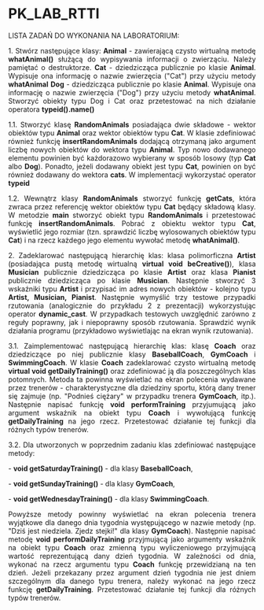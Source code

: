 # PK_LAB_RTTI

LISTA ZADAŃ DO WYKONANIA NA LABORATORIUM:
<p align = "justify">1. Stwórz następujące klasy:
<b>Animal</b> - zawierającą czysto wirtualną metodę <b>whatAnimal()</b> służącą do wypisywania informacji o zwierząciu. Należy pamiętać o destruktorze.
<b>Cat</b> - dziedzicząca publicznie po klasie <b>Animal</b>. Wypisuje ona informację o nazwie zwierzęcia ("Cat") przy użyciu metody <b>whatAnimal</b>  
<b>Dog</b> - dziedzicząca publicznie po klasie <b>Animal</b>. Wypisuje ona informację o nazwie zwierzęcia ("Dog") przy użyciu metody <b>whatAnimal</b>. Stworzyć obiekty typu Dog i Cat oraz przetestować na nich działanie operatora <b>typeid(<wsk_na_obiekt>).name()</b></p>
  
<p align = "justify">1.1. Stworzyć klasę <b>RandomAnimals</b> posiadająca dwie składowe - wektor obiektów typu <b>Animal</b> oraz wektor obiektów typu <b>Cat</b>. W klasie zdefiniować również funkcję <b>insertRandomAnimals</b> dodającą otrzymaną jako argument liczbę nowych obiektów do wektora typu <b>Animal</b>. Typ nowo dodawanego elementu powinien być każdorazowo wybierany w sposób losowy (typ <b>Cat</b> albo <b>Dog</b>). Ponadto, jeżeli dodawany obiekt jest typu <b>Cat</b>, powinien on być również dodawany do wektora <b>cats</b>. W implementacji wykorzystać operator <b>typeid</b></p>

<p align = "justify">1.2. Wewnątrz klasy <b>RandomAnimals</b> stworzyć funkcję <b>getCats</b>, która zwraca przez referencję wektor obiektów typu <b>Cat</b> będący składową klasy. W metodzie <b>main</b> stworzyć obiekt typu <b>RandomAnimals</b> i przetestować funkcję <b>insertRandomAnimals</b>. Pobrać z obiektu wektor typu <b>Cat</b>, wyświetlić jego rozmiar (tzn. sprawdzić liczbę wylosowanych obiektów typu <b>Cat</b>) i na rzecz każdego jego elementu wywołać metodę <b>whatAnimal()</b>.</p>

<p align = "justify">2. Zadeklarować następującą hierarchię klas: klasa polimorficzna <b>Artist</b> (posiadająca pustą metodę wirtualną <b>virtual&nbspvoid&nbspbeCreative()</b>), klasa <b>Musician</b> publicznie dziedzicząca po klasie <b>Artist</b> oraz klasa <b>Pianist</b> publicznie dziedzicząca po klasie <b>Musician</b>. Następnie stworzyć 3 wskaźniki typu <b>Artist</b> i przypisać im adres nowych obiektów - kolejno typu <b>Artist, Musician, Pianist</b>. Następnie wymyślić trzy testowe przypadki rzutowania (analogicznie do przykładu 2 z prezentacji) wykorzystując operator <b>dynamic_cast</b>. W przypadkach testowych uwzględnić zarówno z reguły poprawny, jak i niepoprawny sposób rzutowania. Sprawdzić wynik działania programu (przykładowo wyświetlając na ekran wynik rzutowania). </p>

<p align = "justify">3.1. Zaimplementować następującą hierarchię klas: klasę <b>Coach</b> oraz dziedziczące po niej publicznie klasy <b>BaseballCoach</b>, <b>GymCoach</b> i <b>SwimmingCoach</b>. W klasie <b>Coach</b> zadeklarować czysto wirtualną metodę <b>virtual void getDailyTraining()</b> oraz zdefiniować ją dla poszczególnych klas potomnych. Metoda ta powinna wyświetlać na ekran polecenia wydawane przez trenerów - charakterystyczne dla dziedziny sportu, którą dany trener się zajmuje (np. "Podnieś ciężary" w przypadku trenera <b>GymCoach</b>, itp.). Następnie napisać funkcję <b>void performTraining</b> przyjumującą jako argument wskaźnik na obiekt typu <b>Coach</b> i wywołującą funkcję <b>getDailyTraining</b> na jego rzecz. Przetestować działanie tej funkcji dla różnych typów trenerów. 
</p>

<p align = "justify">3.2. Dla utworzonych w poprzednim zadaniu klas zdefiniować następujące metody:
  <p>- <b>void getSaturdayTraining()</b> - dla klasy <b>BaseballCoach</b>, </p>
  <p>- <b>void getSundayTraining()</b> - dla klasy <b>GymCoach</b>,</p>
  <p>- <b>void getWednesdayTraining()</b> - dla klasy <b>SwimmingCoach</b>.</p>
  
<p align = "justify">Powyższe metody powinny wyświetlać na ekran polecenia trenera wyjątkowe dla danego dnia tygodnia występującego w nazwie metody (np. "Dziś jest niedziela. Zjedz stejki!" dla klasy <b>GymCoach</b>). Następnie napisać metodę <b>void&nbspperformDailyTraining</b> przyjmującą jako argumenty wskaźnik na obiekt typu <b>Coach</b> oraz zmienną typu wyliczeniowego przyjmującą wartość reprezentującą dany dzień tygodnia.
W zależności od dnia, wykonać na rzecz argumentu typu <b>Coach</b> funkcję przewidzianą na ten dzień. Jeżeli przekazany przez argument dzień tygodnia nie jest dniem szczególnym dla danego typu trenera, należy wykonać na jego rzecz funkcję <b>getDailyTraining</b>. Przetestować działanie tej funkcji dla różnych typów trenerów. </p>
